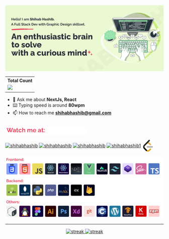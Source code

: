 <img src="https://github.com/ShihabHashib/ShihabHashib/blob/1fee47ea836ffb17aad3dec7f78a734baa27f4d0/assets/Cover.jpg">

  <table align="center">
    <tr>
      <th>Total Count</th>
    </tr>
    <tr>
      <td>
         <a href="https://github.com/shihabhashib"> <img src="https://komarev.com/ghpvc/?username=shihabhashib&style=for-the-badge&color=brightgreen"> </a>
      </td>
    </tr>
  </table>


- 💬 Ask me about **NextJs, React**
- ⌨️ Typing speed is around **80wpm**
- 📫 How to reach me **shihabhashib@gmail.com**

<br />
<a href="https://github.com/shihabhashib"><img height="23px" src="https://github.com/ShihabHashib/ShihabHashib/blob/090968db159a9b40bfc17bd835f1c66ebabfe547/assets/title.png"></a>
<p align="left">
<a href="https://twitter.com/shihabhashib" target="blank"><img align="center" src="https://raw.githubusercontent.com/rahuldkjain/github-profile-readme-generator/master/src/images/icons/Social/twitter.svg" alt="shihabhashib" height="30" width="40" /></a>
<a href="https://linkedin.com/in/shihabhashib" target="blank"><img align="center" src="https://raw.githubusercontent.com/rahuldkjain/github-profile-readme-generator/master/src/images/icons/Social/linked-in-alt.svg" alt="shihabhashib" height="30" width="40" /></a>
<a href="https://dribbble.com/shihabhashib" target="blank"><img align="center" src="https://raw.githubusercontent.com/rahuldkjain/github-profile-readme-generator/master/src/images/icons/Social/dribbble.svg" alt="shihabhashib" height="30" width="40" /></a>
<a href="https://www.hackerrank.com/shihabhashib1" target="blank"><img align="center" src="https://raw.githubusercontent.com/rahuldkjain/github-profile-readme-generator/master/src/images/icons/Social/hackerrank.svg" alt="shihabhashib1" height="30" width="40" /></a>
<a href="https://leetcode.com/shihabhashib/" target="blank"><img align="center" src="https://github.com/ShihabHashib/ShihabHashib/blob/bffbf60e1922e4e660f0d24496bb6ea2115a1e37/assets/leetcode.png" alt="shihabhashib1" height="38" width="38" /></a>
</p>


<a href="https://github.com/shihabhashib"><img width="775px" src="https://github.com/ShihabHashib/ShihabHashib/blob/main/assets/Skill.png"></a>
<!--
## My Stats :
<p align="center">
<img height="200px" src="https://github-readme-stats.vercel.app/api?username=shihabhashib&show_icons=true&theme=dracula">
</p>
-->

<hr>
<p align="center">
  <a href="https://github.com/shihabhashib">      
<img height="173px" title="stats" alt="streak" src="https://github-readme-streak-stats.herokuapp.com/?user=shihabhashib&theme=dracula&hide_border=false"/>
</a> <a href="https://leetcode.com/shihabhashib/">      
<img height="173px" title="stats" alt="streak" src="https://leetcode-stats-six.vercel.app/?username=shihabhashib&theme=dark"/>
</a> 
</p>



